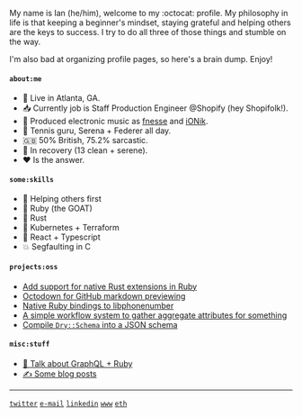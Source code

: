 My name is Ian (he/him), welcome to my :octocat: profile. My philosophy in life is that keeping a beginner's mindset, staying grateful and helping others are the keys to success. I try to do all three of those things and stumble on the way.

I'm also bad at organizing profile pages, so here's a brain dump. Enjoy!

#### `about:me`

- 📍 Live in Atlanta, GA.
- 📥 Currently job is Staff Production Engineer @Shopify (hey Shopifolk!).
- 🎹 Produced electronic music as [fnesse](https://soundcloud.com/fnesse/sets/fnesse) and [iONik](https://soundcloud.com/iONik/tracks).
- 🎾 Tennis guru, Serena + Federer all day.
- 🇬🇧 50% British, 75.2% sarcastic. 
- 🧼 In recovery (13 clean + serene).
- ❤️ Is the answer.

#### `some:skills`

- 🤝 Helping others first
- 💎 Ruby (the GOAT)
- 🤘 Rust
- 🤔 Kubernetes + Terraform
- 🧪 React + Typescript
- 💥 Segfaulting in C

#### `projects:oss`

- [Add support for native Rust extensions in Ruby](https://github.com/rubygems/rubygems/pull/5175)
- [Octodown for GitHub markdown previewing](https://github.com/ianks/octodown)
- [Native Ruby bindings to libphonenumber](https://github.com/ianks/mini_phone)
- [A simple workflow system to gather aggregate attributes for something](https://github.com/ianks/attr-gather)
- [Compile `Dry::Schema` into a JSON schema](https://github.com/dry-rb/dry-schema/pull/369)

#### `misc:stuff`

- [🎥 Talk about GraphQL + Ruby](https://youtu.be/GdZUeHUEj00) 
- [✍️ Some blog posts](https://medium.com/@ianks)

---

[`twitter`](https://twitter.com/_ianks) [`e-mail`](mailto:github@ianks.com) [`linkedin`](https://www.linkedin.com/in/ikerseymer) [`www`](https://ianks.com) [`eth`](https://app.ens.domains/name/ianks.eth/details)
